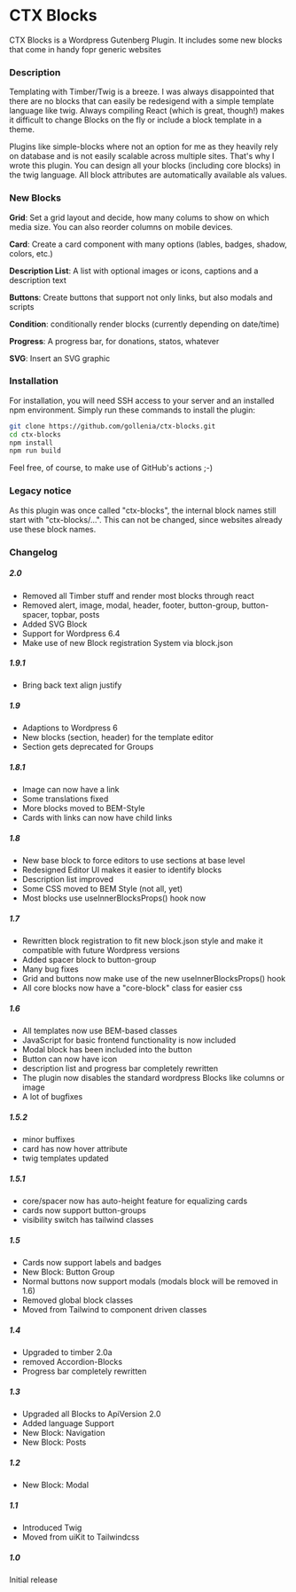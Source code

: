 # CTX Blocks

CTX Blocks is a Wordpress Gutenberg Plugin. It includes some new blocks that come in handy fopr generic websites

### Description

Templating with Timber/Twig is a breeze. I was always disappointed that there are no blocks that can easily be redesigend with a simple template language like twig. Always compiling React (which is great, though!) makes it difficult to change Blocks on the fly or include a block template in a theme.

Plugins like simple-blocks where not an option for me as they heavily rely on database and is not easily scalable across multiple sites. That's why I wrote this plugin. You can design all your blocks (including core blocks) in the twig language. All block attributes are automatically available als values.

### New Blocks

**Grid**: Set a grid layout and decide, how many colums to show on which media size. You can also reorder columns on mobile devices.

**Card**: Create a card component with many options (lables, badges, shadow, colors, etc.)

**Description List**: A list with optional images or icons, captions and a description text

**Buttons**: Create buttons that support not only links, but also modals and scripts

**Condition**: conditionally render blocks (currently depending on date/time)

**Progress**: A progress bar, for donations, statos, whatever

**SVG**: Insert an SVG graphic

### Installation

For installation, you will need SSH access to your server and an installed npm environment. Simply run these commands to install the plugin:

```sh
git clone https://github.com/gollenia/ctx-blocks.git
cd ctx-blocks
npm install
npm run build
```

Feel free, of course, to make use of GitHub's actions ;-)

### Legacy notice

As this plugin was once called "ctx-blocks", the internal block names still start with "ctx-blocks/...". This can not be changed, since websites already use these block names.

### Changelog

##### 2.0

-   Removed all Timber stuff and render most blocks through react
-   Removed alert, image, modal, header, footer, button-group, button-spacer, topbar, posts
-   Added SVG Block
-   Support for Wordpress 6.4
-   Make use of new Block registration System via block.json

##### 1.9.1

-   Bring back text align justify

##### 1.9

-   Adaptions to Wordpress 6
-   New blocks (section, header) for the template editor
-   Section gets deprecated for Groups

##### 1.8.1

-   Image can now have a link
-   Some translations fixed
-   More blocks moved to BEM-Style
-   Cards with links can now have child links

##### 1.8

-   New base block to force editors to use sections at base level
-   Redesigned Editor UI makes it easier to identify blocks
-   Description list improved
-   Some CSS moved to BEM Style (not all, yet)
-   Most blocks use useInnerBlocksProps() hook now

##### 1.7

-   Rewritten block registration to fit new block.json style and make it compatible with future Wordpress versions
-   Added spacer block to button-group
-   Many bug fixes
-   Grid and buttons now make use of the new useInnerBlocksProps() hook
-   All core blocks now have a "core-block" class for easier css

##### 1.6

-   All templates now use BEM-based classes
-   JavaScript for basic frontend functionality is now included
-   Modal block has been included into the button
-   Button can now have icon
-   description list and progress bar completely rewritten
-   The plugin now disables the standard wordpress Blocks like columns or image
-   A lot of bugfixes

##### 1.5.2

-   minor buffixes
-   card has now hover attribute
-   twig templates updated

##### 1.5.1

-   core/spacer now has auto-height feature for equalizing cards
-   cards now support button-groups
-   visibility switch has tailwind classes

##### 1.5

-   Cards now support labels and badges
-   New Block: Button Group
-   Normal buttons now support modals (modals block will be removed in 1.6)
-   Removed global block classes
-   Moved from Tailwind to component driven classes

##### 1.4

-   Upgraded to timber 2.0a
-   removed Accordion-Blocks
-   Progress bar completely rewritten

##### 1.3

-   Upgraded all Blocks to ApiVersion 2.0
-   Added language Support
-   New Block: Navigation
-   New Block: Posts

##### 1.2

-   New Block: Modal

##### 1.1

-   Introduced Twig
-   Moved from uiKit to Tailwindcss

##### 1.0

Initial release
